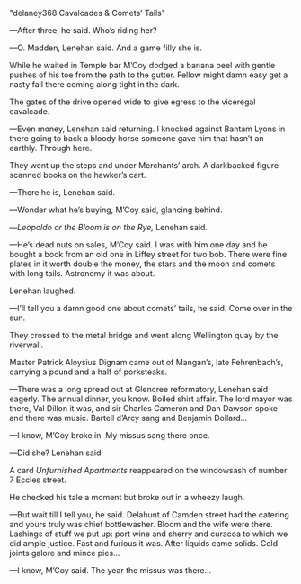 
"delaney368 Cavalcades & Comets’ Tails"

—After three, he said. Who’s riding her?

—O. Madden, Lenehan said. And a game filly she is.

While he waited in Temple bar M’Coy dodged a banana peel with gentle pushes of his toe from the path to the gutter. Fellow might damn easy get a nasty fall there coming along tight in the dark.

The gates of the drive opened wide to give egress to the viceregal cavalcade.

—Even money, Lenehan said returning. I knocked against Bantam Lyons in there going to back a bloody horse someone gave him that hasn’t an earthly. Through here.

They went up the steps and under Merchants’ arch. A darkbacked figure scanned books on the hawker’s cart.

—There he is, Lenehan said.

—Wonder what he’s buying, M’Coy said, glancing behind.

—*Leopoldo or the Bloom is on the Rye,* Lenehan said.

—He’s dead nuts on sales, M’Coy said. I was with him one day and he bought a book from an old one in Liffey street for two bob. There were fine plates in it worth double the money, the stars and the moon and comets with long tails. Astronomy it was about.

Lenehan laughed.

—I’ll tell you a damn good one about comets’ tails, he said. Come over in the sun.

They crossed to the metal bridge and went along Wellington quay by the riverwall.

Master Patrick Aloysius Dignam came out of Mangan’s, late Fehrenbach’s, carrying a pound and a half of porksteaks.

—There was a long spread out at Glencree reformatory, Lenehan said eagerly. The annual dinner, you know. Boiled shirt affair. The lord mayor was there, Val Dillon it was, and sir Charles Cameron and Dan Dawson spoke and there was music. Bartell d’Arcy sang and Benjamin Dollard...

—I know, M’Coy broke in. My missus sang there once.

—Did she? Lenehan said.

A card *Unfurnished Apartments* reappeared on the windowsash of number 7 Eccles street.

He checked his tale a moment but broke out in a wheezy laugh.

—But wait till I tell you, he said. Delahunt of Camden street had the catering and yours truly was chief bottlewasher. Bloom and the wife were there. Lashings of stuff we put up: port wine and sherry and curacoa to which we did ample justice. Fast and furious it was. After liquids came solids. Cold joints galore and mince pies...

—I know, M’Coy said. The year the missus was there...
